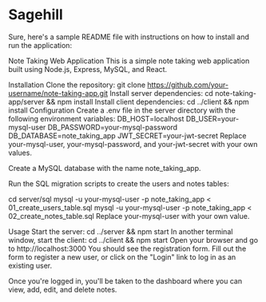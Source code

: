 # Sagehill
Sure, here's a sample README file with instructions on how to install and run the application:

Note Taking Web Application
This is a simple note taking web application built using Node.js, Express, MySQL, and React.

Installation
Clone the repository: git clone https://github.com/your-username/note-taking-app.git
Install server dependencies: cd note-taking-app/server && npm install
Install client dependencies: cd ../client && npm install
Configuration
Create a .env file in the server directory with the following environment variables:
DB_HOST=localhost
DB_USER=your-mysql-user
DB_PASSWORD=your-mysql-password
DB_DATABASE=note_taking_app
JWT_SECRET=your-jwt-secret
Replace your-mysql-user, your-mysql-password, and your-jwt-secret with your own values.

Create a MySQL database with the name note_taking_app.

Run the SQL migration scripts to create the users and notes tables:

cd server/sql
mysql -u your-mysql-user -p note_taking_app < 01_create_users_table.sql
mysql -u your-mysql-user -p note_taking_app < 02_create_notes_table.sql
Replace your-mysql-user with your own value.

Usage
Start the server: cd ../server && npm start
In another terminal window, start the client: cd ../client && npm start
Open your browser and go to http://localhost:3000
You should see the registration form. Fill out the form to register a new user, or click on the "Login" link to log in as an existing user.

Once you're logged in, you'll be taken to the dashboard where you can view, add, edit, and delete notes.
